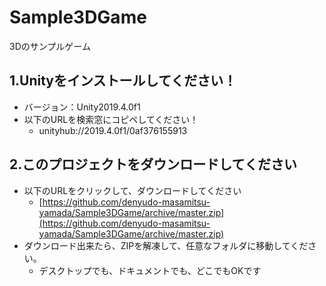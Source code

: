 # Sample3DGame
3Dのサンプルゲーム

## 1.Unityをインストールしてください！
* バージョン：Unity2019.4.0f1
* 以下のURLを検索窓にコピペしてください！
  * unityhub://2019.4.0f1/0af376155913

## 2.このプロジェクトをダウンロードしてください
* 以下のURLをクリックして、ダウンロードしてください
  * [https://github.com/denyudo-masamitsu-yamada/Sample3DGame/archive/master.zip](https://github.com/denyudo-masamitsu-yamada/Sample3DGame/archive/master.zip)
* ダウンロード出来たら、ZIPを解凍して、任意なフォルダに移動してください。
  * デスクトップでも、ドキュメントでも、どこでもOKです
